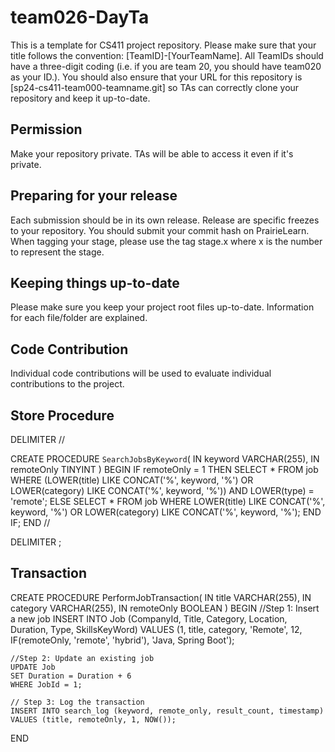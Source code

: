# team026-DayTa
This is a template for CS411 project repository. Please make sure that your title follows the convention: [TeamID]-[YourTeamName]. All TeamIDs should have a three-digit coding (i.e. if you are team 20, you should have team020 as your ID.). You should also ensure that your URL for this repository is [sp24-cs411-team000-teamname.git] so TAs can correctly clone your repository and keep it up-to-date.

## Permission
Make your repository private. TAs will be able to access it even if it's private.

## Preparing for your release
Each submission should be in its own release. Release are specific freezes to your repository. You should submit your commit hash on PrairieLearn. When tagging your stage, please use the tag stage.x where x is the number to represent the stage.

## Keeping things up-to-date
Please make sure you keep your project root files up-to-date. Information for each file/folder are explained.

## Code Contribution
Individual code contributions will be used to evaluate individual contributions to the project.

## Store Procedure
DELIMITER //

CREATE PROCEDURE `SearchJobsByKeyword`(
    IN keyword VARCHAR(255),
    IN remoteOnly TINYINT
)
BEGIN
    IF remoteOnly = 1 THEN
        SELECT * 
        FROM job 
        WHERE (LOWER(title) LIKE CONCAT('%', keyword, '%') 
               OR LOWER(category) LIKE CONCAT('%', keyword, '%'))
          AND LOWER(type) = 'remote';
    ELSE
        SELECT * 
        FROM job 
        WHERE LOWER(title) LIKE CONCAT('%', keyword, '%') 
           OR LOWER(category) LIKE CONCAT('%', keyword, '%');
    END IF;
END //

DELIMITER ;

## Transaction
CREATE PROCEDURE PerformJobTransaction(
    IN title VARCHAR(255),
    IN category VARCHAR(255),
    IN remoteOnly BOOLEAN
)
BEGIN
    //Step 1: Insert a new job
    INSERT INTO Job (CompanyId, Title, Category, Location, Duration, Type, SkillsKeyWord)
    VALUES (1, title, category, 'Remote', 12, IF(remoteOnly, 'remote', 'hybrid'), 'Java, Spring Boot');

    //Step 2: Update an existing job
    UPDATE Job
    SET Duration = Duration + 6
    WHERE JobId = 1;

    // Step 3: Log the transaction
    INSERT INTO search_log (keyword, remote_only, result_count, timestamp)
    VALUES (title, remoteOnly, 1, NOW());
END


